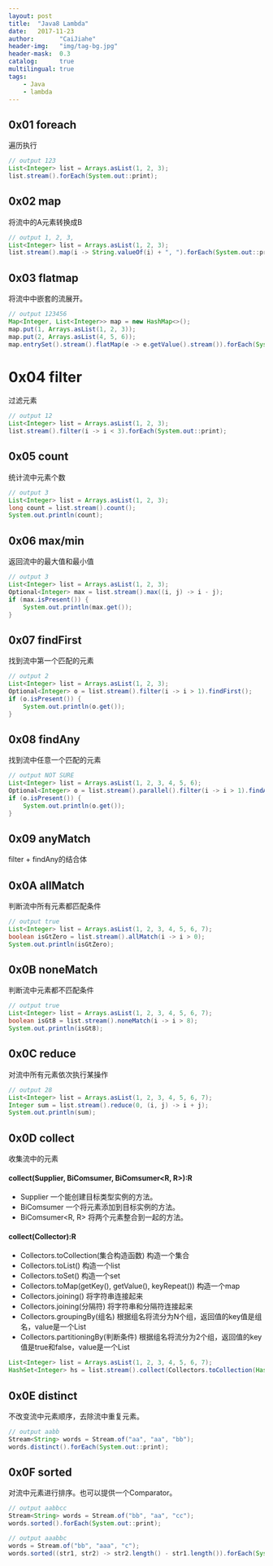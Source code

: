 ```yaml
---
layout: post
title:  "Java8 Lambda"
date:   2017-11-23
author:       "CaiJiahe"
header-img:   "img/tag-bg.jpg"
header-mask:  0.3
catalog:      true
multilingual: true
tags:
    - Java
    - lambda
---
```


## 0x01 foreach
遍历执行
```java
// output 123
List<Integer> list = Arrays.asList(1, 2, 3);
list.stream().forEach(System.out::print);
```


## 0x02 map
将流中的A元素转换成B
```java
// output 1, 2, 3, 
List<Integer> list = Arrays.asList(1, 2, 3);
list.stream().map(i -> String.valueOf(i) + ", ").forEach(System.out::print);
```

## 0x03 flatmap
将流中中嵌套的流展开。
```java
// output 123456
Map<Integer, List<Integer>> map = new HashMap<>();
map.put(1, Arrays.asList(1, 2, 3));
map.put(2, Arrays.asList(4, 5, 6));
map.entrySet().stream().flatMap(e -> e.getValue().stream()).forEach(System.out::print);
```

# 0x04 filter
过滤元素
```java
// output 12
List<Integer> list = Arrays.asList(1, 2, 3);
list.stream().filter(i -> i < 3).forEach(System.out::print);
```
## 0x05 count
统计流中元素个数
```java
// output 3
List<Integer> list = Arrays.asList(1, 2, 3);
long count = list.stream().count();
System.out.println(count);
```

## 0x06 max/min
返回流中的最大值和最小值
```java
// output 3
List<Integer> list = Arrays.asList(1, 2, 3);
Optional<Integer> max = list.stream().max((i, j) -> i - j);
if (max.isPresent()) {
	System.out.println(max.get());
}
```

## 0x07 findFirst
找到流中第一个匹配的元素
```java
// output 2
List<Integer> list = Arrays.asList(1, 2, 3);
Optional<Integer> o = list.stream().filter(i -> i > 1).findFirst();
if (o.isPresent()) {
	System.out.println(o.get());
}
```

## 0x08 findAny
找到流中任意一个匹配的元素
```java
// output NOT SURE
List<Integer> list = Arrays.asList(1, 2, 3, 4, 5, 6);
Optional<Integer> o = list.stream().parallel().filter(i -> i > 1).findAny();
if (o.isPresent()) {
	System.out.println(o.get());
}
```

## 0x09 anyMatch
filter + findAny的结合体

## 0x0A allMatch
判断流中所有元素都匹配条件
```java
// output true
List<Integer> list = Arrays.asList(1, 2, 3, 4, 5, 6, 7);
boolean isGtZero = list.stream().allMatch(i -> i > 0);
System.out.println(isGtZero);
```

## 0x0B noneMatch
判断流中元素都不匹配条件
```java
// output true
List<Integer> list = Arrays.asList(1, 2, 3, 4, 5, 6, 7);
boolean isGt8 = list.stream().noneMatch(i -> i > 8);
System.out.println(isGt8);
```

## 0x0C reduce
对流中所有元素依次执行某操作
```java
// output 28
List<Integer> list = Arrays.asList(1, 2, 3, 4, 5, 6, 7);
Integer sum = list.stream().reduce(0, (i, j) -> i + j);
System.out.println(sum);
```

## 0x0D collect
收集流中的元素

#### collect(Supplier<R>, BiComsumer<R>, BiComsumer<R, R>):R
* Supplier<R> 一个能创建目标类型实例的方法。
* BiComsumer<R> 一个将元素添加到目标实例的方法。
* BiComsumer<R, R> 将两个元素整合到一起的方法。

#### collect(Collector):R
* Collectors.toCollection(集合构造函数) 构造一个集合
* Collectors.toList() 构造一个list
* Collectors.toSet() 构造一个set
* Collectors.toMap(getKey(), getValue(), keyRepeat()) 构造一个map
* Collectors.joining() 将字符串连接起来
* Collectors.joining(分隔符) 将字符串和分隔符连接起来
* Collectors.groupingBy(组名) 根据组名将流分为N个组，返回值的key值是组名，value是一个List
* Collectors.partitioningBy(判断条件) 根据组名将流分为2个组，返回值的key值是true和false，value是一个List

```java
List<Integer> list = Arrays.asList(1, 2, 3, 4, 5, 6, 7);
HashSet<Integer> hs = list.stream().collect(Collectors.toCollection(HashSet::new));
```

## 0x0E distinct
不改变流中元素顺序，去除流中重复元素。
```java
// output aabb
Stream<String> words = Stream.of("aa", "aa", "bb");
words.distinct().forEach(System.out::print);
```

## 0x0F sorted
对流中元素进行排序。也可以提供一个Comparator。
```java
// output aabbcc
Stream<String> words = Stream.of("bb", "aa", "cc");
words.sorted().forEach(System.out::print);

// output aaabbc
words = Stream.of("bb", "aaa", "c");
words.sorted((str1, str2) -> str2.length() - str1.length()).forEach(System.out::print);
```